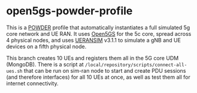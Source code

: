 # open5gs-powder-profile

This is a [POWDER](https://powderwireless.net/) profile that automatically instantiates a full simulated 5g core network and UE RAN. It uses [Open5GS](https://github.com/open5gs/open5gs) for the 5c core, spread across 4 physical nodes, and uses [UERANSIM](https://github.com/aligungr/UERANSIM) v3.1.1 to simulate a gNB and UE devices on a fifth physical node.

This branch creates 10 UEs and registers them all in the 5G core UDM (MongoDB). There is a script at `/local/repository/scripts/connect-all-ues.sh` that can be run on sim-ran node to start and create PDU sessions (and therefore interfaces) for all 10 UEs at once, as well as test them all for internet connectivity.
